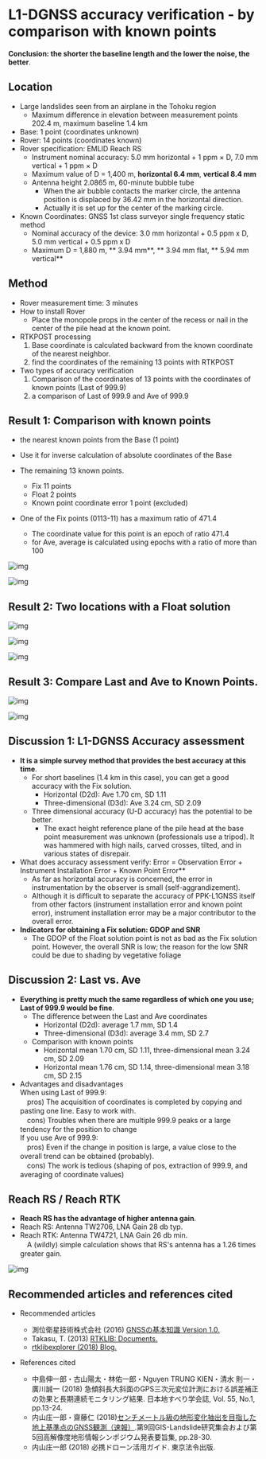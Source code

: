 # L1-DGNSS accuracy verification - by comparison with known points
**Conclusion: the shorter the baseline length and the lower the noise, the better**.

## Location

- Large landslides seen from an airplane in the Tohoku region
  - Maximum difference in elevation between measurement points 202.4 m, maximum baseline 1.4 km
- Base: 1 point (coordinates unknown)
- Rover: 14 points (coordinates known)
- Rover specification: EMLID Reach RS
  - Instrument nominal accuracy: 5.0 mm horizontal + 1 ppm × D, 7.0 mm vertical + 1 ppm × D
  - Maximum value of D = 1,400 m, **horizontal 6.4 mm**, **vertical 8.4 mm**
  - Antenna height 2.0865 m, 60-minute bubble tube  
      - When the air bubble contacts the marker circle, the antenna position is displaced by 36.42 mm in the horizontal direction.
      - Actually it is set up for the center of the marking circle.
- Known Coordinates: GNSS 1st class surveyor single frequency static method
  - Nominal accuracy of the device: 3.0 mm horizontal + 0.5 ppm x D, 5.0 mm vertical + 0.5 ppm x D
  - Maximum D = 1,880 m, ** 3.94 mm**, ** 3.94 mm flat, ** 5.94 mm vertical**

## Method

- Rover measurement time: 3 minutes
- How to install Rover
  - Place the monopole props in the center of the recess or nail in the center of the pile head at the known point.
- RTKPOST processing
  1. Base coordinate is calculated backward from the known coordinate of the nearest neighbor.
  2. find the coordinates of the remaining 13 points with RTKPOST
- Two types of accuracy verification
  1. Comparison of the coordinates of 13 points with the coordinates of known points (Last of 999.9)
  2. a comparison of Last of 999.9 and Ave of 999.9

## Result 1: Comparison with known points
- the nearest known points from the Base (1 point)
- Use it for inverse calculation of absolute coordinates of the Base

- The remaining 13 known points.
  - Fix 11 points
  - Float 2 points
  - Known point coordinate error 1 point (excluded)

- One of the Fix points (0113-11) has a maximum ratio of 471.4  
  - The coordinate value for this point is an epoch of ratio 471.4
  - for Ave, average is calculated using epochs with a ratio of more than 100
  
![img](./pic/1.png)

![img](./pic/2.png)

## Result 2: Two locations with a Float solution

![img](./pic/3.png)

![img](./pic/4.png)

![img](./pic/5.png)

## Result 3: Compare Last and Ave to Known Points.

![img](./pic/7.png)

![img](./pic/6.png)

## Discussion 1: L1-DGNSS Accuracy assessment

- **It is a simple survey method that provides the best accuracy at this time**.
  - For short baselines (1.4 km in this case), you can get a good accuracy with the Fix solution.
    - Horizontal (D2d): Ave 1.70 cm, SD 1.11
    - Three-dimensional (D3d): Ave 3.24 cm, SD 2.09
  - Three dimensional accuracy (U-D accuracy) has the potential to be better.
    - The exact height reference plane of the pile head at the base point measurement was unknown (professionals use a tripod). It was hammered with high nails, carved crosses, tilted, and in various states of disrepair.
- What does accuracy assessment verify: Error = Observation Error + Instrument Installation Error + Known Point Error**
  - As far as horizontal accuracy is concerned, the error in instrumentation by the observer is small (self-aggrandizement).
  - Although it is difficult to separate the accuracy of PPK-L1GNSS itself from other factors (instrument installation error and known point error), instrument installation error may be a major contributor to the overall error.
- **Indicators for obtaining a Fix solution: GDOP and SNR**
  - The GDOP of the Float solution point is not as bad as the Fix solution point. However, the overall SNR is low; the reason for the low SNR could be due to shading by vegetative foliage

## Discussion 2: Last vs. Ave

- **Everything is pretty much the same regardless of which one you use; Last of 999.9 would be fine**.
  - The difference between the Last and Ave coordinates
    - Horizontal (D2d): average 1.7 mm, SD 1.4
    - Three-dimensional (D3d): average 3.4 mm, SD 2.7
  - Comparison with known points
    - Horizontal mean 1.70 cm, SD 1.11, three-dimensional mean 3.24 cm, SD 2.09
    - Horizontal mean 1.76 cm, SD 1.14, three-dimensional mean 3.18 cm, SD 2.15
- Advantages and disadvantages  
When using Last of 999.9:  
　pros) The acquisition of coordinates is completed by copying and pasting one line. Easy to work with.  
　cons) Troubles when there are multiple 999.9 peaks or a large tendency for the position to change  
If you use Ave of 999.9:  
　pros) Even if the change in position is large, a value close to the overall trend can be obtained (probably).  
　cons) The work is tedious (shaping of pos, extraction of 999.9, and averaging of coordinate values)

## Reach RS / Reach RTK

- **Reach RS has the advantage of higher antenna gain**.
- Reach RS: Antenna TW2706, LNA Gain 28 db typ.
- Reach RTK: Antenna TW4721, LNA Gain 26 db min.  
　A (wildly) simple calculation shows that RS's antenna has a 1.26 times greater gain.

![img](./pic/8.png)

## Recommended articles and references cited

- Recommended articles
  - 測位衛星技術株式会社 (2016) [GNSSの基本知識 Version 1.0.](
https://gnss.co.jp/wp-content/uploads/2016/07/ddd790b4eae745d43594c4f302b14761.pdf)  
  - Takasu, T. (2013) [RTKLIB: Documents.](
http://www.rtklib.com/rtklib_document.htm)
  - [rtklibexplorer (2018) Blog.](
https://rtklibexplorer.wordpress.com/)

- References cited
  - 中島伸一郎・古山陽太・林佑一郎・Nguyen TRUNG KIEN・清水 則一・廣川誠一 (2018) 急傾斜長大斜面のGPS三次元変位計測における誤差補正の効果と長期連続モニタリング結果. 日本地すべり学会誌, Vol. 55, No.1, pp.13-24.
  - 内山庄一郎・齋藤仁 (2018)[センチメートル級の地形変化抽出を目指した地上基準点のGNSS観測（速報）](https://drive.google.com/file/d/1lU5Ps7krNI9C8k60ENFrOaDnGGLRdAPD/view).第9回GIS-Landslide研究集会および第5回高解像度地形情報シンポジウム発表要旨集, pp.28-30.
  - 内山庄一郎 (2018) 必携ドローン活用ガイド. 東京法令出版.
